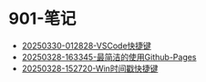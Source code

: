 # 901-笔记
 - [20250330-012828-VSCode快捷键](20250330-012828-VSCode快捷键) 
 - [20250328-163345-最简洁的使用Github-Pages](20250328-163345-最简洁的使用Github-Pages) 
 - [20250328-152720-Win时间戳快捷键](20250328-152720-Win时间戳快捷键) 
